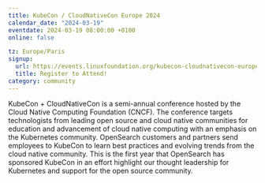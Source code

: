 ```yaml
---
title: KubeCon / CloudNativeCon Europe 2024
calendar_date: "2024-03-19"
eventdate: 2024-03-19 08:00:00 +0100
online: false

tz: Europe/Paris
signup:
  url: https://events.linuxfoundation.org/kubecon-cloudnativecon-europe/
  title: Register to Attend!
category: community
---
```

KubeCon + CloudNativeCon is a semi-annual conference hosted by the Cloud Native Computing Foundation (CNCF). The conference targets technologists from leading open source and cloud native communities for education and advancement of cloud native computing with an emphasis on the Kubernetes community. OpenSearch customers and partners send employees to KubeCon to learn best practices and evolving trends from the cloud native community. This is the first year that OpenSearch has sponsored KubeCon in an effort highlight our thought leadership for Kubernetes and support for the open source community.
